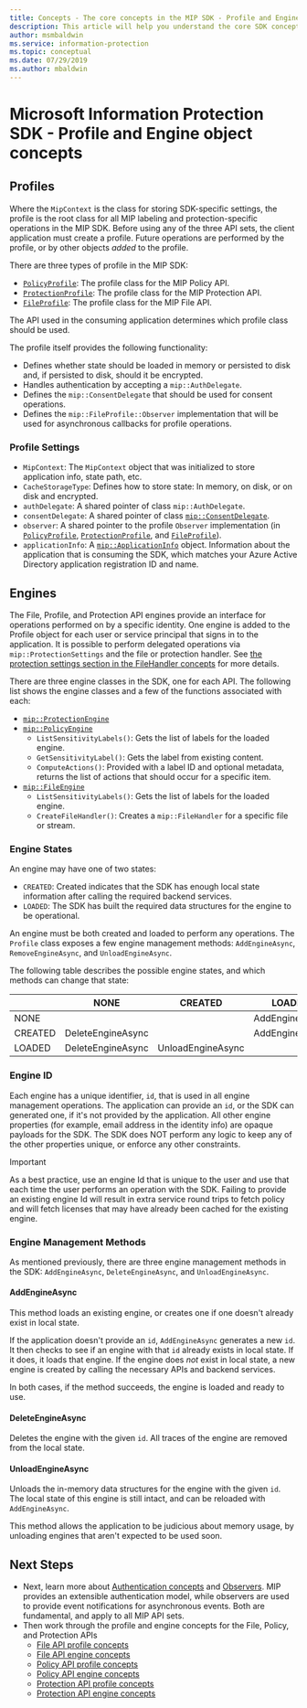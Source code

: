 ```yaml
---
title: Concepts - The core concepts in the MIP SDK - Profile and Engine
description: This article will help you understand the core SDK concepts called the Profile and Engine, which are created during application initialization.
author: msmbaldwin
ms.service: information-protection
ms.topic: conceptual
ms.date: 07/29/2019
ms.author: mbaldwin
---
```


# Microsoft Information Protection SDK - Profile and Engine object concepts

## Profiles

Where the `MipContext` is the class for storing SDK-specific settings, the profile is the root class for all MIP labeling and protection-specific operations in the MIP SDK. Before using any of the three API sets, the client application must create a profile. Future operations are performed by the profile, or by other objects *added* to the profile.

There are three types of profile in the MIP SDK:

- [`PolicyProfile`](reference/class_mip_policyprofile.md): The profile class for the MIP Policy API.
- [`ProtectionProfile`](reference/class_mip_protectionprofile.md): The profile class for the MIP Protection API.
- [`FileProfile`](reference/class_mip_fileprofile.md): The profile class for the MIP File API.

The API used in the consuming application determines which profile class should be used.

The profile itself provides the following functionality:

- Defines whether state should be loaded in memory or persisted to disk and, if persisted to disk, should it be encrypted.
- Handles authentication by accepting a `mip::AuthDelegate`.
- Defines the `mip::ConsentDelegate` that should be used for consent operations.
- Defines the `mip::FileProfile::Observer` implementation that will be used for asynchronous callbacks for profile operations.

### Profile Settings

- `MipContext`: The `MipContext` object that was initialized to store application info, state path, etc.
- `CacheStorageType`: Defines how to store state: In memory, on disk, or on disk and encrypted.
- `authDelegate`: A shared pointer of class `mip::AuthDelegate`.
- `consentDelegate`: A shared pointer of class [`mip::ConsentDelegate`](reference/class_mip_consentdelegate.md).
- `observer`: A shared pointer to the profile `Observer` implementation (in [`PolicyProfile`](reference/class_mip_policyprofile_observer.md), [`ProtectionProfile`](reference/class_mip_protectionprofile_observer.md), and [`FileProfile`](reference/class_mip_fileprofile_observer.md)).
- `applicationInfo`: A [`mip::ApplicationInfo`](reference/mip-enums-and-structs.md#structures) object. Information about the application that is consuming the SDK, which matches your Azure Active Directory application registration ID and name.

## Engines

The File, Profile, and Protection API engines provide an interface for operations performed on by a specific identity. One engine is added to the Profile object for each user or service principal that signs in to the application. It is possible to perform delegated operations via `mip::ProtectionSettings` and the file or protection handler. See [the protection settings section in the FileHandler concepts](concept-handler-file-cpp.md) for more details.

There are three engine classes in the SDK, one for each API. The following list shows the engine classes and a few of the functions associated with each:

- [`mip::ProtectionEngine`](reference/class_mip_protectionengine.md)
- [`mip::PolicyEngine`](reference/class_mip_policyengine.md)
  - `ListSensitivityLabels()`: Gets the list of labels for the loaded engine.
  - `GetSensitivityLabel()`: Gets the label from existing content.
  - `ComputeActions()`: Provided with a label ID and optional metadata, returns the list of actions that should occur for a specific item.
- [`mip::FileEngine`](reference/class_mip_fileengine.md)
  - `ListSensitivityLabels()`: Gets the list of labels for the loaded engine.
  - `CreateFileHandler()`: Creates a `mip::FileHandler` for a specific file or stream.

### Engine States

An engine may have one of two states:

- `CREATED`: Created indicates that the SDK has enough local state information after calling the required backend services.
- `LOADED`: The SDK has built the required data structures for the engine to be operational.

An engine must be both created and loaded to perform any operations. The `Profile` class exposes a few engine management methods: `AddEngineAsync`, `RemoveEngineAsync`, and `UnloadEngineAsync`.

The following table describes the possible engine states, and which methods can change that state:

|         | NONE              | CREATED           | LOADED         |
|---------|-------------------|-------------------|----------------|
| NONE    |                   |                   | AddEngineAsync |
| CREATED | DeleteEngineAsync |                   | AddEngineAsync |
| LOADED  | DeleteEngineAsync | UnloadEngineAsync |                |

### Engine ID

Each engine has a unique identifier, `id`, that is used in all engine management operations. The application can provide an `id`, or the SDK can generated one, if it's not provided by the application. All other engine properties (for example, email address in the identity info) are opaque payloads for the SDK. The SDK does NOT perform any logic to keep any of the other properties unique, or enforce any other constraints.

> [!IMPORTANT]
> As a best practice, use an engine Id that is unique to the user and use that each time the user performs an operation with the SDK. Failing to provide an existing engine Id will result in extra service round trips to fetch policy and will fetch licenses that may have already been cached for the existing engine.

### Engine Management Methods

As mentioned previously, there are three engine management methods in the SDK: `AddEngineAsync`, `DeleteEngineAsync`, and `UnloadEngineAsync`.

#### AddEngineAsync

This method loads an existing engine, or creates one if one doesn't already exist in local state.

If the application doesn't provide an `id`, `AddEngineAsync` generates a new `id`. It then checks to see if an engine with that `id` already exists in local state. If it does, it loads that engine. If the engine does *not* exist in local state, a new engine is created by calling the necessary APIs and backend services.

In both cases, if the method succeeds, the engine is loaded and ready to use.

#### DeleteEngineAsync

Deletes the engine with the given `id`. All traces of the engine are removed from the local state.

#### UnloadEngineAsync

Unloads the in-memory data structures for the engine with the given `id`. The local state of this engine is still intact, and can be reloaded with `AddEngineAsync`.

This method allows the application to be judicious about memory usage, by unloading engines that aren't expected to be used soon.

## Next Steps

- Next, learn more about [Authentication concepts](concept-authentication-cpp.md) and [Observers](concept-async-observers.md). MIP provides an extensible authentication model, while observers are used to provide event notifications for asynchronous events. Both are fundamental, and apply to all MIP API sets.
- Then work through the profile and engine concepts for the File, Policy, and Protection APIs
  - [File API profile concepts](concept-profile-engine-file-profile-cpp.md)
  - [File API engine concepts](concept-profile-engine-file-engine-cpp.md)
  - [Policy API profile concepts](concept-profile-engine-file-profile-cpp.md)
  - [Policy API engine concepts](concept-profile-engine-file-engine-cpp.md)
  - [Protection API profile concepts](concept-profile-engine-file-profile-cpp.md)
  - [Protection API engine concepts](concept-profile-engine-file-engine-cpp.md)  
